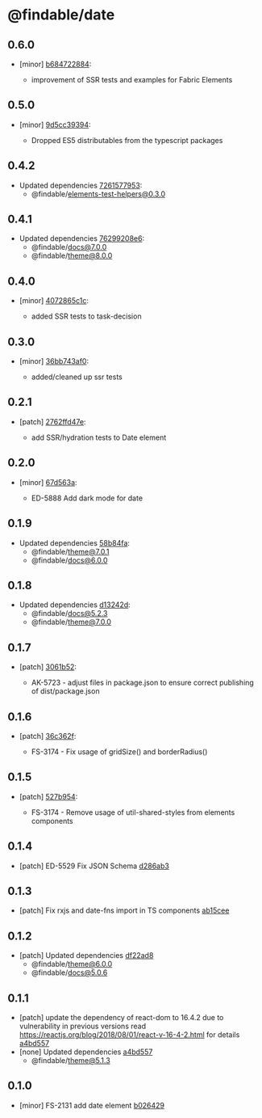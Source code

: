# @findable/date

## 0.6.0
- [minor] [b684722884](https://github.com/fnamazing/uiKit/commits/b684722884):

  - improvement of SSR tests and examples for Fabric Elements

## 0.5.0
- [minor] [9d5cc39394](https://github.com/fnamazing/uiKit/commits/9d5cc39394):

  - Dropped ES5 distributables from the typescript packages

## 0.4.2
- Updated dependencies [7261577953](https://github.com/fnamazing/uiKit/commits/7261577953):
  - @findable/elements-test-helpers@0.3.0

## 0.4.1
- Updated dependencies [76299208e6](https://github.com/fnamazing/uiKit/commits/76299208e6):
  - @findable/docs@7.0.0
  - @findable/theme@8.0.0

## 0.4.0
- [minor] [4072865c1c](https://github.com/fnamazing/uiKit/commits/4072865c1c):

  - added SSR tests to task-decision

## 0.3.0
- [minor] [36bb743af0](https://github.com/fnamazing/uiKit/commits/36bb743af0):

  - added/cleaned up ssr tests

## 0.2.1
- [patch] [2762ffd47e](https://github.com/fnamazing/uiKit/commits/2762ffd47e):

  - add SSR/hydration tests to Date element

## 0.2.0
- [minor] [67d563a](https://github.com/fnamazing/uiKit/commits/67d563a):

  - ED-5888 Add dark mode for date

## 0.1.9
- Updated dependencies [58b84fa](https://github.com/fnamazing/uiKit/commits/58b84fa):
  - @findable/theme@7.0.1
  - @findable/docs@6.0.0

## 0.1.8
- Updated dependencies [d13242d](https://github.com/fnamazing/uiKit/commits/d13242d):
  - @findable/docs@5.2.3
  - @findable/theme@7.0.0

## 0.1.7
- [patch] [3061b52](https://github.com/fnamazing/uiKit/commits/3061b52):

  - AK-5723 - adjust files in package.json to ensure correct publishing of dist/package.json

## 0.1.6
- [patch] [36c362f](https://github.com/fnamazing/uiKit/commits/36c362f):

  - FS-3174 - Fix usage of gridSize() and borderRadius()

## 0.1.5
- [patch] [527b954](https://github.com/fnamazing/uiKit/commits/527b954):

  - FS-3174 - Remove usage of util-shared-styles from elements components

## 0.1.4
- [patch] ED-5529 Fix JSON Schema [d286ab3](https://github.com/fnamazing/uiKit/commits/d286ab3)

## 0.1.3
- [patch] Fix rxjs and date-fns import in TS components [ab15cee](https://github.com/fnamazing/uiKit/commits/ab15cee)

## 0.1.2
- [patch] Updated dependencies [df22ad8](https://github.com/fnamazing/uiKit/commits/df22ad8)
  - @findable/theme@6.0.0
  - @findable/docs@5.0.6

## 0.1.1
- [patch] update the dependency of react-dom to 16.4.2 due to vulnerability in previous versions read https://reactjs.org/blog/2018/08/01/react-v-16-4-2.html for details [a4bd557](https://github.com/fnamazing/uiKit/commits/a4bd557)
- [none] Updated dependencies [a4bd557](https://github.com/fnamazing/uiKit/commits/a4bd557)
  - @findable/theme@5.1.3

## 0.1.0
- [minor] FS-2131 add date element [b026429](https://github.com/fnamazing/uiKit/commits/b026429)
